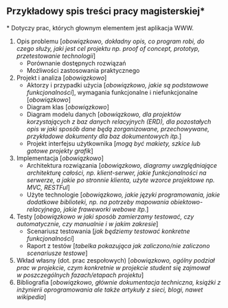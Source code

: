 ## Przykładowy spis treści pracy magisterskiej\*

\* Dotyczy prac, których głownym elementem jest aplikacja WWW.

1. Opis problemu
   [*obowiązkowo, dokładny opis, co program robi, do czego służy,
   jaki jest cel projektu np. proof of concept, prototyp, przetestowanie technologii*]
   - Porównanie dostępnych rozwiązań
   - Możliwości zastosowania praktycznego
1. Projekt i analiza [*obowiązkowo*]
   - Aktorzy i przypadki użycia
     \[*obowiązkowo, jakie są podstawowe funkcjonalności*\],
     wymagania funkcjonalne i niefunkcjonalne [*obowiązkowo*]
   - Diagram klas [*obowiązkowo*]
   - Diagram modelu danych [*obowiązkowo, dla projektów korzystających z baz danych relacyjnych (ERD),
     dla pozostałych opis w jaki sposób dane będą zorganizowane,
     przechowywane, przykładowe dokumenty dla baz dokumentowych itp.*]
   - Projekt interfejsu użytkownika [*mogą być makiety, szkice lub gotowe projekty grafik*]
3. Implementacja [*obowiązkowo*]
   - Architektura rozwiązania [*obowiązkowo, diagramy uwzględniające architekturę całości,
     np. klient-serwer, jakie funkcjonalności na serwerze, a jakie po stronnie klienta,
     użyte wzorce projektowe np. MVC, RESTFul*]
   - Użyte technologie [*obowiązkowo, jakie języki programowania, jakie dodatkowe biblioteki,
     np. na potrzeby mapowania obiektowo-relacyjnego, jakie fraweworki webowe itp.*]
4. Testy [*obowiązkowo w jaki sposób zamierzamy testować,
   czy automatycznie, czy manualnie i w jakim zakresie*]
   - Scenariusz testowania [*jak będziemy testować konkretne funkcjonalności*]
   - Raport z testów [*tabelka pokazująca jak zaliczono/nie zaliczono scenariusze testowe*]
5. Wkład własny (dot. prac zespołowych) [*obowiązkowo, ogólny podział prac w projekcie, czym konkretnie
   w projekcie student się zajmował w poszczególnych fazach/etapach projektu*]
6. Bibliografia [*obowiązkowo, głównie dokumentacja techniczna, książki z inżynierii
   oprogramowania ale także artykuły z sieci, blogi, nawet wikipedia*]
